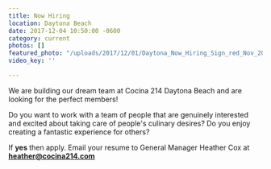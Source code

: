 ```yaml
---
title: Now Hiring
location: Daytona Beach
date: 2017-12-04 10:50:00 -0600
category: current
photos: []
featured_photo: "/uploads/2017/12/01/Daytona_Now_Hiring_Sign_red_Nov_2017.png"
video_key: ''

---
```

We are building our dream team at Cocina 214 Daytona Beach and are looking for the perfect members!

Do you want to work with a team of people that are genuinely interested and excited about taking care of people's culinary desires? Do you enjoy creating a fantastic experience for others?

If **yes** then apply. Email your resume to General Manager Heather Cox at **heather@cocina214.com**